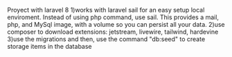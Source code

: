 Proyect with laravel 8
1)works with laravel sail for an easy setup local enviroment. Instead of using php command, use sail.
This provides a mail, php, and MySql image, with a volume so you can persist all your data.
2)use composer to download extensions: jetstream, livewire, tailwind, hardevine
3)use the migrations and then, use the command "db:seed" to create storage items in the database

